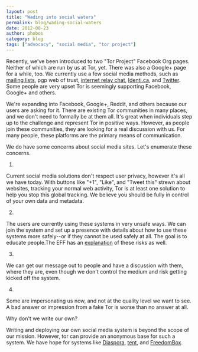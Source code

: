 ```yaml
---
layout: post
title: "Wading into social waters"
permalink: blog/wading-social-waters
date: 2012-08-23
author: phobos
category: blog
tags: ["advocacy", "social media", "tor project"]
---
```


Recently, we've been introduced to two "Tor Project" Facebook Org pages. Neither of which are run by us at Tor, yet. There was also a Google+ page for a while, too. We currently use a few social media methods, such as [mailing lists](https://lists.torproject.org), pgp web of trust, [internet relay chat](ircs://irc.torproject.org/#tor), [Identi.ca](https://identi.ca/torproject), and [Twitter](https://twitter.com/torproject). Some people are very upset Tor is seemingly supporting Facebook, Google+ and others.

We're expanding into Facebook, Google+, Reddit, and others because our users are asking for it. There are existing Tor communities in many places, and we don't need to formally be at them all. It's great when individuals step up to the challenge and represent Tor in positive ways. However, as people join these communities, they are looking for a real discussion with us. For many people, these platforms are the primary means of communication.

We do have some concerns about social media sites. Let's enumerate these concerns.

1.

Current social media solutions don't respect user privacy, however it's all we have today. With buttons like "+1", "Like", and "Tweet this" strewn about websites, tracking your normal web activity, Tor is at least one solution to help you stop this global tracking. We believe you should be fully in control of your own data and metadata.

2.

The users are currently using these systems in very unsafe ways. We can join the system and set up a presence with details about how to use these systems more safely--or if they cannot be used safely at all. The goal is to educate people.The EFF has an [explanation](https://www.eff.org/free-speech-weak-link#platforms) of these risks as well.

3.

We can get our message out to people and have a discussion with them, where they are, even though we don't control the medium and risk getting kicked off the system.

4.

Some are impersonating us now, and not at the quality level we want to see. A bad answer or impression from a fake Tor is worse than no answer at all.

Why don't we write our own?

Writing and deploying our own social media system is beyond the scope of our mission. However, tor can provide an anonymous base for such a system. We have hope for systems like [Diaspora](https://joindiaspora.com/), [tent](http://tent.io), and [FreedomBox](https://www.freedomboxfoundation.org/).

